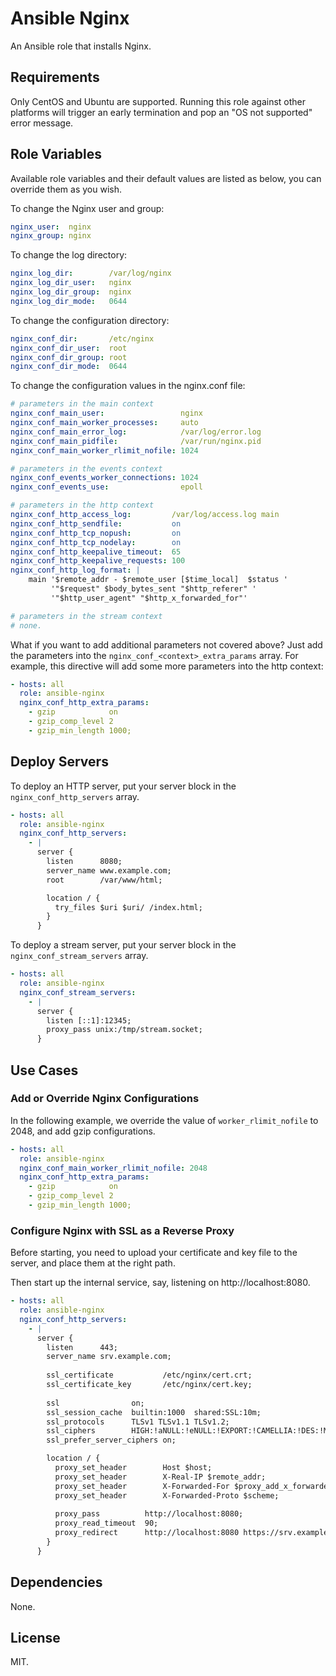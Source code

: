 Ansible Nginx
=========

An Ansible role that installs Nginx.

Requirements
------------

Only CentOS and Ubuntu are supported. Running this role against other platforms will trigger an early termination and pop an "OS not supported" error message.

Role Variables
--------------

Available role variables and their default values are listed as below, you can override them as you wish.

To change the Nginx user and group:

```yaml
nginx_user:  nginx
nginx_group: nginx
```

To change the log directory:

```yaml
nginx_log_dir:        /var/log/nginx
nginx_log_dir_user:   nginx
nginx_log_dir_group:  nginx
nginx_log_dir_mode:   0644
```

To change the configuration directory:

```yaml
nginx_conf_dir:       /etc/nginx
nginx_conf_dir_user:  root
nginx_conf_dir_group: root
nginx_conf_dir_mode:  0644
```

To change the configuration values in the nginx.conf file:

```yaml
# parameters in the main context
nginx_conf_main_user:                 nginx
nginx_conf_main_worker_processes:     auto
nginx_conf_main_error_log:            /var/log/error.log
nginx_conf_main_pidfile:              /var/run/nginx.pid
nginx_conf_main_worker_rlimit_nofile: 1024

# parameters in the events context
nginx_conf_events_worker_connections: 1024
nginx_conf_events_use:                epoll

# parameters in the http context
nginx_conf_http_access_log:         /var/log/access.log main
nginx_conf_http_sendfile:           on
nginx_conf_http_tcp_nopush:         on
nginx_conf_http_tcp_nodelay:        on
nginx_conf_http_keepalive_timeout:  65
nginx_conf_http_keepalive_requests: 100
nginx_conf_http_log_format: |
    main '$remote_addr - $remote_user [$time_local]  $status '
         '"$request" $body_bytes_sent "$http_referer" '
         '"$http_user_agent" "$http_x_forwarded_for"'

# parameters in the stream context
# none.
```

What if you want to add additional parameters not covered above? Just add the parameters into the `nginx_conf_<context>_extra_params` array. For example, this directive will add some more parameters into the http context:

```yaml
- hosts: all
  role: ansible-nginx
  nginx_conf_http_extra_params:
    - gzip            on
    - gzip_comp_level 2
    - gzip_min_length 1000;
```

## Deploy Servers

To deploy an HTTP server, put your server block in the `nginx_conf_http_servers` array.

```yaml
- hosts: all
  role: ansible-nginx
  nginx_conf_http_servers:
    - |
      server {
        listen      8080;
        server_name www.example.com;
        root        /var/www/html;

        location / {
          try_files $uri $uri/ /index.html;
        }
      }
```

To deploy a stream server, put your server block in the `nginx_conf_stream_servers` array.

```yaml
- hosts: all
  role: ansible-nginx
  nginx_conf_stream_servers:
    - |
      server {
        listen [::1]:12345;
        proxy_pass unix:/tmp/stream.socket;
      }
```

## Use Cases

### Add or Override Nginx Configurations

In the following example, we override the value of `worker_rlimit_nofile` to 2048, and add gzip configurations.

```yaml
- hosts: all
  role: ansible-nginx
  nginx_conf_main_worker_rlimit_nofile: 2048
  nginx_conf_http_extra_params:
    - gzip            on
    - gzip_comp_level 2
    - gzip_min_length 1000;
```

### Configure Nginx with SSL as a Reverse Proxy

Before starting, you need to upload your certificate and key file to the server, and place them at the right path.

Then start up the internal service, say, listening on http://localhost:8080.

```yaml
- hosts: all
  role: ansible-nginx
  nginx_conf_http_servers:
    - |
      server {
        listen      443;
        server_name srv.example.com;
        
        ssl_certificate           /etc/nginx/cert.crt;
        ssl_certificate_key       /etc/nginx/cert.key;
        
        ssl                on;
        ssl_session_cache  builtin:1000  shared:SSL:10m;
        ssl_protocols      TLSv1 TLSv1.1 TLSv1.2;
        ssl_ciphers        HIGH:!aNULL:!eNULL:!EXPORT:!CAMELLIA:!DES:!MD5:!PSK:!RC4;
        ssl_prefer_server_ciphers on;

        location / {
          proxy_set_header        Host $host;
          proxy_set_header        X-Real-IP $remote_addr;
          proxy_set_header        X-Forwarded-For $proxy_add_x_forwarded_for;
          proxy_set_header        X-Forwarded-Proto $scheme;
          
          proxy_pass          http://localhost:8080;
          proxy_read_timeout  90;
          proxy_redirect      http://localhost:8080 https://srv.example.com;
        }
      }
```

Dependencies
------------

None.

License
-------

MIT.
